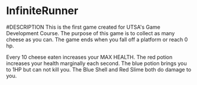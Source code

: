 # InfiniteRunner

#DESCRIPTION
This is the first game created for UTSA's Game Development Course.
The purpose of this game is to collect as many cheese as you can.
The game ends when you fall off a platform or reach 0 hp.

Every 10 cheese eaten increases your MAX HEALTH.
The red potion increases your health marginally each second. 
The blue potion brings you to 1HP but can not kill you.
The Blue Shell and Red Slime both do damage to you. 

